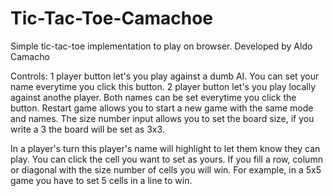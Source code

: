 # Tic-Tac-Toe-Camachoe
Simple tic-tac-toe implementation to play on browser. Developed by Aldo Camacho 

Controls:
1 player button let's you play against a dumb AI. You can set your name everytime you click this button.
2 player button let's you play locally against anothe player. Both names can be set everytime you click the button.
Restart game allows you to start a new game with the same mode and names.
The size number input allows you to set the board size, if you write a 3 the board will be set as 3x3.

In a player's turn this player's name will highlight to let them know they can play.
You can click the cell you want to set as yours.
If you fill a row, column or diagonal with the size number of cells you will win. For example, in a 5x5 game you have to set 5 cells in a line to win. 